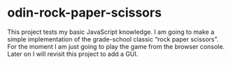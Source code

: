# odin-rock-paper-scissors

This project tests my basic JavaScript knowledge.
I am going to make a simple implementation of the grade-school classic “rock paper scissors”.
For the moment I am just going to play the game from the browser console.
Later on I will revisit this project to add a GUI.
